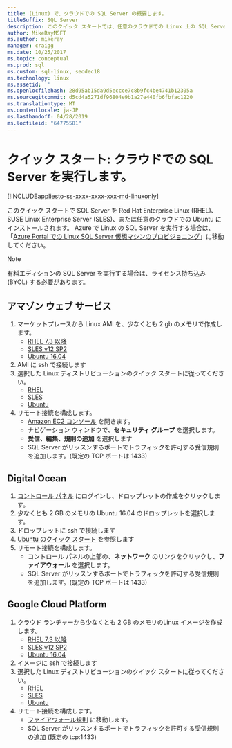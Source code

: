 ```yaml
---
title: (Linux) で、クラウドでの SQL Server の概要します。
titleSuffix: SQL Server
description: このクイック スタートでは、任意のクラウドでの Linux 上の SQL Server を実行する方法を示します。
author: MikeRayMSFT
ms.author: mikeray
manager: craigg
ms.date: 10/25/2017
ms.topic: conceptual
ms.prod: sql
ms.custom: sql-linux, seodec18
ms.technology: linux
ms.assetid: ''
ms.openlocfilehash: 28d95ab15da9d5eccce7c8b9fc4be4741b12305a
ms.sourcegitcommit: d5cd4a5271df96804e9b1a27e440fb6fbfac1220
ms.translationtype: MT
ms.contentlocale: ja-JP
ms.lasthandoff: 04/28/2019
ms.locfileid: "64775581"
---
```

# <a name="quickstart-run-sql-server-in-the-cloud"></a>クイック スタート: クラウドでの SQL Server を実行します。
[!INCLUDE[appliesto-ss-xxxx-xxxx-xxx-md-linuxonly](../includes/appliesto-ss-xxxx-xxxx-xxx-md-linuxonly.md)]

このクイック スタートで SQL Server を Red Hat Enterprise Linux (RHEL)、SUSE Linux Enterprise Server (SLES)、または任意のクラウドでの Ubuntu にインストールされます。 Azure で Linux の SQL Server を実行する場合は、「[Azure Portal での Linux SQL Server 仮想マシンのプロビジョニング](https://docs.microsoft.com/azure/virtual-machines/linux/sql/provision-sql-server-linux-virtual-machine?toc=/sql/toc/toc.json)」に移動してください。

> [!NOTE]
> 有料エディションの SQL Server を実行する場合は、ライセンス持ち込み (BYOL) する必要があります。

## <a name="amazon-web-services"></a>アマゾン ウェブ サービス
1.  マーケットプレースから Linux AMI を、少なくとも 2 gb のメモリで作成します。 
    * [RHEL 7.3 以降](https://aws.amazon.com/marketplace/pp/B00KWBZVK6)
    * [SLES v12 SP2](https://aws.amazon.com/marketplace/pp/B00PMM99PI)
    * [Ubuntu 16.04](https://aws.amazon.com/marketplace/pp/B01JBL2M0O)
1.  AMI に ssh で接続します
1.  選択した Linux ディストリビューションのクイック スタートに従ってください。 
    * [RHEL](quickstart-install-connect-red-hat.md)
    * [SLES](quickstart-install-connect-suse.md)
    * [Ubuntu](quickstart-install-connect-ubuntu.md)
1.  リモート接続を構成します。 
    * [Amazon EC2 コンソール]( https://console.aws.amazon.com/ec2/) を開きます。
    * ナビゲーション ウィンドウで、**セキュリティ グループ** を選択します。 
    * **受信、編集、規則の追加** を選択します
    * SQL Server がリッスンするポートでトラフィックを許可する受信規則を追加します。(既定の TCP ポートは 1433)

    
## <a name="digital-ocean"></a>Digital Ocean
1. [コントロール パネル](https://cloud.digitalocean.com/login) にログインし、ドロップレットの作成をクリックします。
1. 少なくとも 2 GB のメモリの Ubuntu 16.04 のドロップレットを選択します。
1. ドロップレットに ssh で接続します
1. [Ubuntu のクイック スタート](quickstart-install-connect-ubuntu.md) を参照します
1. リモート接続を構成します。
    * コントロール パネルの上部の、**ネットワーク** のリンクをクリックし、**ファイアウォール** を選択します。
    * SQL Server がリッスンするポートでトラフィックを許可する受信規則を追加します。(既定の TCP ポートは 1433)
    
## <a name="google-cloud-platform"></a>Google Cloud Platform
1.  クラウド ランチャーから少なくとも 2 GB のメモリのLinux イメージを作成します。 
    * [RHEL 7.3 以降](https://console.cloud.google.com/launcher/details/rhel-cloud/rhel-7)
    * [SLES v12 SP2](https://console.cloud.google.com/launcher/details/suse-cloud/sles-12)
    * [Ubuntu 16.04](https://console.cloud.google.com/launcher/details/ubuntu-os-cloud/ubuntu-xenial)
1.  イメージに ssh で接続します
1.  選択した Linux ディストリビューションのクイック スタートに従ってください。 
    * [RHEL](quickstart-install-connect-red-hat.md)
    * [SLES](quickstart-install-connect-suse.md)
    * [Ubuntu](quickstart-install-connect-ubuntu.md)
1.  リモート接続を構成します。 
    * [ファイアウォール規則](https://console.cloud.google.com/networking/firewalls) に移動します。
    * SQL Server がリッスンするポートでトラフィックを許可する受信規則の追加 (既定の tcp:1433)
